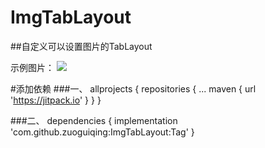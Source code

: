 # ImgTabLayout
##自定义可以设置图片的TabLayout

示例图片：
![](https://github.com/zuoguiqing/ImgTabLayout/blob/master/155325956.jpg)


#添加依赖
###一、
allprojects {
		repositories {
			...
			maven { url 'https://jitpack.io' }
		}
	}
  
  
###二、
  dependencies {
	        implementation 'com.github.zuoguiqing:ImgTabLayout:Tag'
	}
